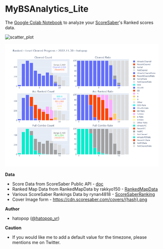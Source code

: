 # MyBSAnalytics_Lite

The [Google Colab Notebook](https://colab.research.google.com/github/hatopopvr/MyBSAnalytics_Lite/blob/main/MyBSAnalytics_Lite_En.ipynb)
 to analyze your [ScoreSaber](https://scoresaber.com/)'s Ranked scores data.

![scatter_plot](images/img_scatter.png.png)

![cleared_progress](images/img_clear_progress.png)

<b>Data</b>
- Score Data from ScoreSaber Public API - [doc](https://docs.scoresaber.com/)  
- Ranked Map Data from RankedMapData by rakkyo150 - [RankedMapData](https://github.com/rakkyo150/RankedMapData)  
- Various ScoreSaber Rankings Data by rynan4818 - [ScoreSaberRanking
](https://github.com/rynan4818/ScoreSaberRanking) 
- Cover Image form - https://cdn.scoresaber.com/covers/{hash}.png  

<b>Author</b>
- hatopop ([@hatopop_vr](https://twitter.com/hatopop_vr))

<b>Caution</b>
- If you would like me to add a default value for the timezone, please mentions me on Twitter.
